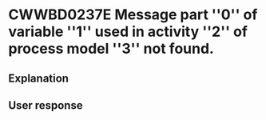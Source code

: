 # CWWBD0237E Message part ''0'' of variable ''1'' used in activity ''2'' of process model ''3'' not found.

## Explanation

## User response